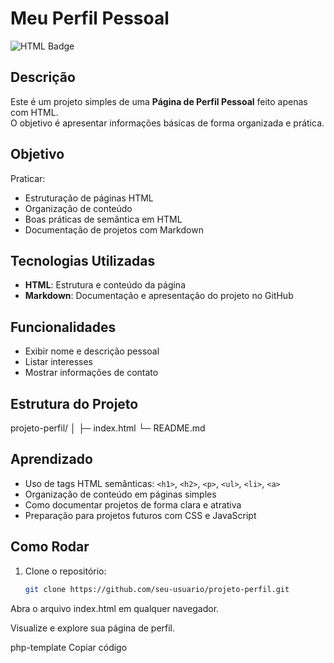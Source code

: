 # Meu Perfil Pessoal

![HTML Badge](https://img.shields.io/badge/HTML-E34F26?style=for-the-badge&logo=html5&logoColor=white)

## Descrição
Este é um projeto simples de uma **Página de Perfil Pessoal** feito apenas com HTML.  
O objetivo é apresentar informações básicas de forma organizada e prática.

## Objetivo
Praticar:
- Estruturação de páginas HTML
- Organização de conteúdo
- Boas práticas de semântica em HTML
- Documentação de projetos com Markdown

## Tecnologias Utilizadas
- **HTML**: Estrutura e conteúdo da página
- **Markdown**: Documentação e apresentação do projeto no GitHub

## Funcionalidades
- Exibir nome e descrição pessoal
- Listar interesses
- Mostrar informações de contato

## Estrutura do Projeto
projeto-perfil/
│
├─ index.html
└─ README.md

## Aprendizado
- Uso de tags HTML semânticas: `<h1>`, `<h2>`, `<p>`, `<ul>`, `<li>`, `<a>`
- Organização de conteúdo em páginas simples
- Como documentar projetos de forma clara e atrativa
- Preparação para projetos futuros com CSS e JavaScript

## Como Rodar
1. Clone o repositório:
   ```bash
   git clone https://github.com/seu-usuario/projeto-perfil.git
Abra o arquivo index.html em qualquer navegador.

Visualize e explore sua página de perfil.

php-template
Copiar código

